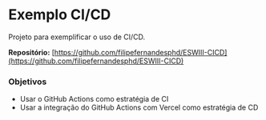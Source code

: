 # Exemplo CI/CD

Projeto para exemplificar o uso de CI/CD.

**Repositório:** [https://github.com/filipefernandesphd/ESWIII-CICD](https://github.com/filipefernandesphd/ESWIII-CICD)

### Objetivos

- Usar o GitHub Actions como estratégia de CI
- Usar a integração do GitHub Actions com Vercel como estratégia de CD
